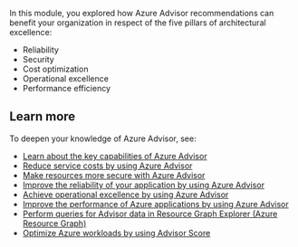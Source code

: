 In this module, you explored how Azure Advisor recommendations can benefit your organization in respect of the five pillars of architectural excellence: 

- Reliability
- Security
- Cost optimization
- Operational excellence
- Performance efficiency

## Learn more

To deepen your knowledge of Azure Advisor, see:

- [Learn about the key capabilities of Azure Advisor](/azure/advisor/advisor-overview)
- [Reduce service costs by using Azure Advisor](/azure/advisor/advisor-cost-recommendations)
- [Make resources more secure with Azure Advisor](/azure/advisor/advisor-security-recommendations)
- [Improve the reliability of your application by using Azure Advisor](/azure/advisor/advisor-high-availability-recommendations)
- [Achieve operational excellence by using Azure Advisor](/azure/advisor/advisor-operational-excellence-recommendations)
- [Improve the performance of Azure applications by using Azure Advisor](/azure/advisor/advisor-performance-recommendations)
- [Perform queries for Advisor data in Resource Graph Explorer (Azure Resource Graph)](/azure/advisor/advisor-azure-resource-graph)
- [Optimize Azure workloads by using Advisor Score](/azure/advisor/azure-advisor-score)